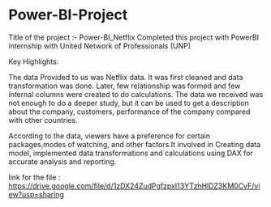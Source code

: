 # Power-BI-Project
Title of the project :- Power-BI_Netflix Completed this project with PowerBI internship with United Network of Professionals (UNP)

Key Highlights:

The data Provided to us was Netflix data. It was first cleaned and data transformation was done. Later, few relationship was formed and few internal columns were created to do calculations. The data we received was not enough to do a deeper study, but it can be used to get a description about the company, customers, performance of the company compared with other countries.


According to the data, viewers have a preference for certain packages,modes of watching, and other factors.It involved in Creating data model, implemented data transformations and calculations using DAX for accurate analysis and reporting.


link for the file : https://drive.google.com/file/d/1zDX24ZudPgfzpxI13YTzhHlDZ3KM0CvF/view?usp=sharing
